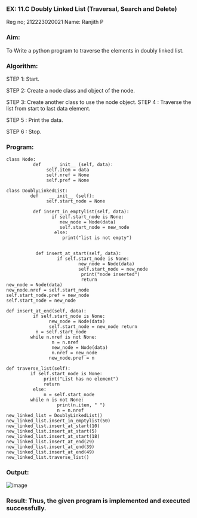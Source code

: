 ### EX: 11.C Doubly Linked List (Traversal, Search and Delete)
Reg no; 212223020021
Name: Ranjith P

### Aim: 
To Write a python program to traverse the elements in doubly linked list.

### Algorithm:

STEP 1: Start.

STEP 2: Create a node class and object of the node.

STEP 3: Create another class to use the node object.
STEP 4 : Traverse the list from start to last data element.

STEP 5 : Print the data.

STEP 6 : Stop.

### Program:
```
class Node:
          def    __ init__ (self, data):
               self.item = data
               self.nref = None
               self.pref = None

class DoublyLinkedList:
         def    __ init__ (self):
               self.start_node = None

          def insert_in_emptylist(self, data):
                 if self.start_node is None:
                    new_node = Node(data)
                    self.start_node = new_node
                  else:
                     print("list is not empty")


           def insert_at_start(self, data):
                   if self.start_node is None:
                           new_node = Node(data)
                           self.start_node = new_node
                            print("node inserted")
                            return
new_node = Node(data)
new_node.nref = self.start_node
self.start_node.pref = new_node
self.start_node = new_node

def insert_at_end(self, data):
          if self.start_node is None:
                new_node = Node(data)
                self.start_node = new_node return
           n = self.start_node
         while n.nref is not None:
                 n = n.nref
                 new_node = Node(data)
                 n.nref = new_node
                new_node.pref = n

def traverse_list(self):
         if self.start_node is None:
              print("List has no element")
              return
          else:
              n = self.start_node
         while n is not None:
                   print(n.item, " ")
                   n = n.nref
new_linked_list = DoublyLinkedList()
new_linked_list.insert_in_emptylist(50)
new_linked_list.insert_at_start(10)
new_linked_list.insert_at_start(5)
new_linked_list.insert_at_start(18)
new_linked_list.insert_at_end(29)
new_linked_list.insert_at_end(39)
new_linked_list.insert_at_end(49)
new_linked_list.traverse_list()
```
### Output:
![image](https://github.com/user-attachments/assets/151c84f1-3971-46a7-a040-bed7bde5df09)

### Result: Thus, the given program is implemented and executed successfully.
 


